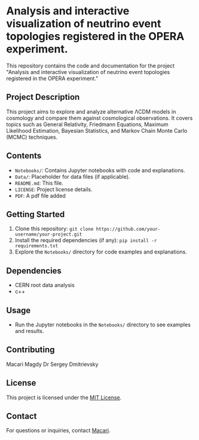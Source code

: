 # Analysis and interactive visualization of neutrino event topologies registered in the OPERA experiment.

This repository contains the code and documentation for the project "Analysis and interactive visualization of neutrino event topologies registered in the OPERA experiment."

## Project Description

This project aims to explore and analyze alternative ΛCDM models in cosmology and compare them against cosmological observations. It covers topics such as General Relativity, Friedmann Equations, Maximum Likelihood Estimation, Bayesian Statistics, and Markov Chain Monte Carlo (MCMC) techniques.

## Contents

- `Notebooks/`: Contains Jupyter notebooks with code and explanations.
- `Data/`: Placeholder for data files (if applicable).
- `README.md`: This file.
- `LICENSE`: Project license details.
- `PDF`: A pdf file added

## Getting Started

1. Clone this repository: `git clone https://github.com/your-username/your-project.git`
2. Install the required dependencies (if any): `pip install -r requirements.txt`
3. Explore the `Notebooks/` directory for code examples and explanations.

## Dependencies

- CERN root data analysis
- c++

## Usage

- Run the Jupyter notebooks in the `Notebooks/` directory to see examples and results.

## Contributing

Macari Magdy
Dr Sergey Dmitrievsky

## License

This project is licensed under the [MIT License](LICENSE).

## Contact

For questions or inquiries, contact [Macari](s-makary.fayez@zewailcity.edu.com).

